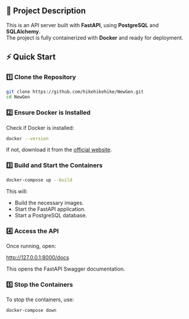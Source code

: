 ## 📌 Project Description
This is an API server built with **FastAPI**, using **PostgreSQL** and **SQLAlchemy**.  
The project is fully containerized with **Docker** and ready for deployment.

## ⚡ Quick Start

### 1️⃣ Clone the Repository
```bash
git clone https://github.com/hikehikehike/NewGen.git
cd NewGen
```

### 2️⃣ Ensure Docker is Installed
Check if Docker is installed:
```bash
docker --version
```
If not, download it from the [official website](https://www.docker.com/).

### 3️⃣ Build and Start the Containers

```bash
docker-compose up --build
```
This will:
* 	Build the necessary images.
* 	Start the FastAPI application.
* 	Start a PostgreSQL database.

### 4️⃣ Access the API
Once running, open:

http://127.0.0.1:8000/docs

This opens the FastAPI Swagger documentation.

### 5️⃣ Stop the Containers
To stop the containers, use:

```bash
docker-compose down
```
